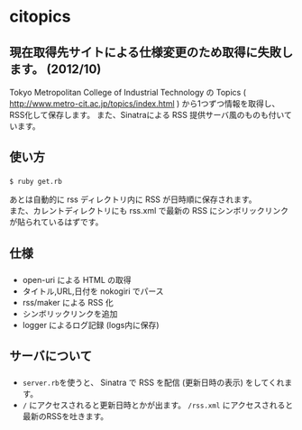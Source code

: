 citopics
========
現在取得先サイトによる仕様変更のため取得に失敗します。 (2012/10)
----
Tokyo Metropolitan College of Industrial Technology の Topics ( http://www.metro-cit.ac.jp/topics/index.html ) から1つずつ情報を取得し、RSS化して保存します。
また、Sinatraによる RSS 提供サーバ風のものも付いています。

使い方
-----
### ###
    $ ruby get.rb
あとは自動的に rss ディレクトリ内に RSS が日時順に保存されます。    
また、カレントディレクトリにも rss.xml で最新の RSS にシンボリックリンクが貼られているはずです。

仕様
----
### ###
+ open-uri による HTML の取得
+ タイトル,URL,日付を nokogiri でパース
+ rss/maker による RSS 化
+ シンボリックリンクを追加
+ logger によるログ記録 (logs内に保存)

サーバについて
-----
### ###
+ ``server.rb``を使うと、 Sinatra で RSS を配信 (更新日時の表示) をしてくれます。
+ ```/``` にアクセスされると更新日時とかが出ます。 ```/rss.xml``` にアクセスされると最新のRSSを吐きます。
